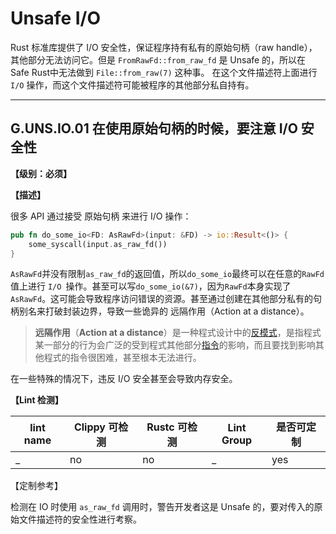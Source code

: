 # Unsafe I/O

Rust 标准库提供了 I/O 安全性，保证程序持有私有的原始句柄（raw handle），其他部分无法访问它。但是 `FromRawFd::from_raw_fd` 是 Unsafe 的，所以在 Safe Rust中无法做到 `File::from_raw(7)` 这种事。 在这个文件描述符上面进行` I/O` 操作，而这个文件描述符可能被程序的其他部分私自持有。

---

## G.UNS.IO.01  在使用原始句柄的时候，要注意 I/O 安全性

**【级别：必须】**

**【描述】**

很多 API 通过接受 原始句柄 来进行 I/O 操作：

```rust
pub fn do_some_io<FD: AsRawFd>(input: &FD) -> io::Result<()> {
    some_syscall(input.as_raw_fd())
}
```

`AsRawFd`并没有限制`as_raw_fd`的返回值，所以`do_some_io`最终可以在任意的`RawFd`值上进行 `I/O `操作。甚至可以写`do_some_io(&7)`，因为`RawFd`本身实现了`AsRawFd`。这可能会导致程序访问错误的资源。甚至通过创建在其他部分私有的句柄别名来打破封装边界，导致一些诡异的 远隔作用（Action at a distance）。

> **远隔作用**（**Action at a distance**）是一种程式设计中的[反模式](https://zh.wikipedia.org/wiki/反模式)，是指程式某一部分的行为会广泛的受到程式其他部分[指令](https://zh.wikipedia.org/wiki/指令)的影响，而且要找到影响其他程式的指令很困难，甚至根本无法进行。

在一些特殊的情况下，违反 I/O 安全甚至会导致内存安全。

**【Lint 检测】**

| lint name | Clippy 可检测 | Rustc 可检测 | Lint Group | 是否可定制 |
| --------- | ------------- | ------------ | ---------- | ---------- |
| _         | no            | no           | _          | yes        |

【定制参考】

检测在 IO 时使用  `as_raw_fd` 调用时，警告开发者这是 Unsafe 的，要对传入的原始文件描述符的安全性进行考察。

